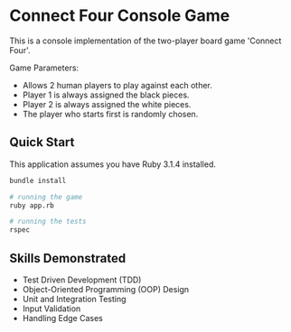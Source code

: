 # Connect Four Console Game

<!-- ![Gameplay demo of one player winning the Connect Four game](/assets/connect-four-demo-win.gif) -->

This is a console implementation of the two-player board game 'Connect Four'.

Game Parameters:

- Allows 2 human players to play against each other.
- Player 1 is always assigned the black pieces.
- Player 2 is always assigned the white pieces.
- The player who starts first is randomly chosen.

## Quick Start

This application assumes you have Ruby 3.1.4 installed.

```bash
bundle install

# running the game
ruby app.rb

# running the tests
rspec
```

## Skills Demonstrated

- Test Driven Development (TDD)
- Object-Oriented Programming (OOP) Design
- Unit and Integration Testing
- Input Validation
- Handling Edge Cases
